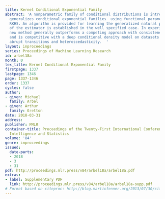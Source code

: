 ```yaml
---
title: Kernel Conditional Exponential Family
abstract: 'A nonparametric family of conditional distributions is introduced, which
  generalizes conditional exponential families  using functional parameters in a suitable
  RKHS. An algorithm is provided for learning the generalized natural parameter, and  consistency
  of the estimator is established in the well specified case. In experiments, the
  new method generally outperforms a competing approach with consistency guarantees,
  and is competitive with a deep conditional density model on datasets that exhibit
  abrupt transitions and heteroscedasticity.  '
layout: inproceedings
series: Proceedings of Machine Learning Research
id: arbel18a
month: 0
tex_title: Kernel Conditional Exponential Family
firstpage: 1337
lastpage: 1346
page: 1337-1346
order: 1337
cycles: false
author:
- given: Michael
  family: Arbel
- given: Arthur
  family: Gretton
date: 2018-03-31
address: 
publisher: PMLR
container-title: Proceedings of the Twenty-First International Conference on Artificial
  Intelligence and Statistics
volume: '84'
genre: inproceedings
issued:
  date-parts:
  - 2018
  - 3
  - 31
pdf: http://proceedings.mlr.press/v84/arbel18a/arbel18a.pdf
extras:
- label: Supplementary PDF
  link: http://proceedings.mlr.press/v84/arbel18a/arbel18a-supp.pdf
# Format based on citeproc: http://blog.martinfenner.org/2013/07/30/citeproc-yaml-for-bibliographies/
---
```

